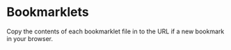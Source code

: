 # Bookmarklets

Copy the contents of each bookmarklet file in to the URL if a new bookmark in your browser.

